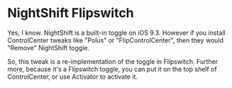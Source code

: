 NightShift Flipswitch
================

Yes, I know. NightShift is a built-in toggle on iOS 9.3. However if you install ControlCenter tweaks like "Polus" or "FlipControlCenter", then they would "Remove" NightShift toggle.

So, this tweak is a re-implementation of the toggle in Flipswitch. Further more, because it's a Flipswitch toggle, you can put it on the top shelf of ControlCenter, or use Activator to activate it.